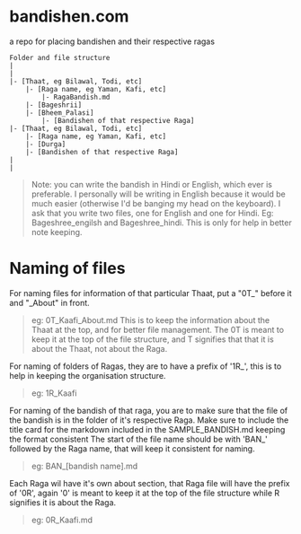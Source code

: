# bandishen.com
a repo for placing bandishen and their respective ragas

```
Folder and file structure
|
|
|- [Thaat, eg Bilawal, Todi, etc]
    |- [Raga name, eg Yaman, Kafi, etc]
        |- RagaBandish.md
    |- [Bageshrii]
    |- [Bheem_Palasi]
        |- [Bandishen of that respective Raga]
|- [Thaat, eg Bilawal, Todi, etc]
    |- [Raga name, eg Yaman, Kafi, etc]
    |- [Durga]
    |- [Bandishen of that respective Raga]
|
|
```

> Note: you can write the bandish in Hindi or English, which ever is preferable. I personally will be writing in English because it would be much easier (otherwise I'd be banging my head on the keyboard).
> I ask that you write two files, one for English and one for Hindi. Eg: Bageshree_engilsh and Bageshree_hindi. This is only for help in better note keeping.

# Naming of files
For naming files for information of that particular Thaat, put a "0T_" before it and "_About" in front.
> eg: 0T_Kaafi_About.md
This is to keep the information about the Thaat at the top, and for better file management. The 0T is meant to keep it at the top of the file structure, and T signifies that that it is about the Thaat, not about the Raga.

For naming of folders of Ragas, they are to have a prefix of '1R_', this is to help in keeping the organisation structure.
> eg: 1R_Kaafi

For naming of the bandish of that raga, you are to make sure that the file of the bandish is in the folder of it's respective Raga. Make sure to include the title card for the markdown included in the SAMPLE_BANDISH.md keeping the format consistent
The start of the file name should be with 'BAN_' followed by the Raga name, that will keep it consistent for naming.
> eg: BAN_[bandish name].md

Each Raga wil have it's own about section, that Raga file will have the prefix of '0R', again '0' is meant to keep it at the top of the file structure while R signifies it is about the Raga.
> eg: 0R_Kaafi.md